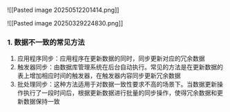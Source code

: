 ![[Pasted image 20250512201414.png]]

![[Pasted image 20250329224830.png]]

### 1. 数据不一致的常见方法
1. 应用程序同步：应用程序在更新数据的同时，同步更新对应的冗余数据
2. 触发器同步：由数据库管理系统在后台自动执行。常见的方法是在更新数据的表上增加相应时间的触发器，在触发器内容同步更新冗余数据
3. 批处理同步：这种方法适用于对数据一致性要求不高的场景下。当数据更新操作执行了一段时间后，根据更新数据进行批量的同步操作，使得冗余数据和更新数据保持一致

